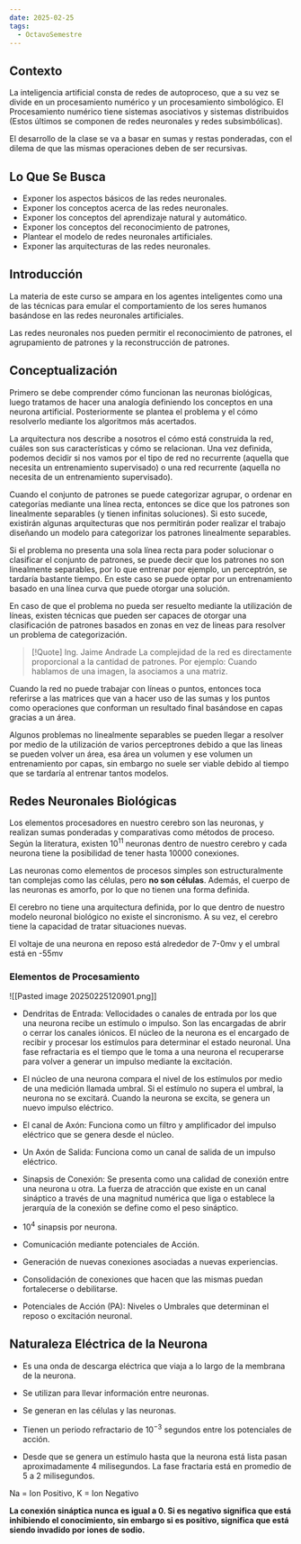 ```yaml
---
date: 2025-02-25
tags:
  - OctavoSemestre
---
```

## Contexto

La inteligencia artificial consta de redes de autoproceso, que a su vez se divide en un procesamiento numérico y un procesamiento simbológico. El Procesamiento numérico tiene sistemas asociativos y sistemas distribuidos (Estos últimos se componen de redes neuronales y redes subsimbólicas).

El desarrollo de la clase se va a basar en sumas y restas ponderadas, con el dilema de que las mismas operaciones deben de ser recursivas.

## Lo Que Se Busca

- Exponer los aspectos básicos de las redes neuronales.
- Exponer los conceptos acerca de las redes neuronales.
- Exponer los conceptos del aprendizaje natural y automático.
- Exponer los conceptos del reconocimiento de patrones,
- Plantear el modelo de redes neuronales artificiales.
- Exponer las arquitecturas de las redes neuronales.

## Introducción
La materia de este curso se ampara en los agentes inteligentes como una de las técnicas para emular el comportamiento de los seres humanos basándose en las redes neuronales artificiales.

Las redes neuronales nos pueden permitir el reconocimiento de patrones, el agrupamiento de patrones y la reconstrucción de patrones.

## Conceptualización

Primero se debe comprender cómo funcionan las neuronas biológicas, luego tratamos de hacer una analogía definiendo los conceptos en una neurona artificial. Posteriormente se plantea el problema y el cómo resolverlo mediante los algoritmos más acertados.

La arquitectura nos describe a nosotros el cómo está construida la red, cuáles son sus características y cómo se relacionan. Una vez definida, podemos decidir si nos vamos por el tipo de red no recurrente (aquella que necesita un entrenamiento supervisado) o una red recurrente (aquella no necesita de un entrenamiento supervisado).

Cuando el conjunto de patrones se puede categorizar agrupar, o ordenar en categorías mediante una línea recta, entonces se dice que los patrones son linealmente separables (y tienen infinitas soluciones). Si esto sucede, existirán algunas arquitecturas que nos permitirán poder realizar el trabajo diseñando un modelo para categorizar los patrones linealmente separables.

Si el problema no presenta una sola línea recta para poder solucionar o clasificar el conjunto de patrones, se puede decir que los patrones no son linealmente separables, por lo que entrenar por ejemplo, un perceptrón, se tardaría bastante tiempo. En este caso se puede optar por un entrenamiento basado en una línea curva que puede otorgar una solución.

En caso de que el problema no pueda ser resuelto mediante la utilización de líneas, existen técnicas que pueden ser capaces de otorgar una clasificación de patrones basados en zonas en vez de lineas para resolver un problema de categorización.

>[!Quote] Ing. Jaime Andrade
La complejidad de la red es directamente proporcional a la cantidad de patrones. Por ejemplo: Cuando hablamos de una imagen, la asociamos a una matriz.

Cuando la red no puede trabajar con líneas o puntos, entonces toca referirse a las matrices que van a hacer uso de las sumas y los puntos como operaciones que conforman un resultado final basándose en capas gracias a un área.

Algunos problemas no linealmente separables se pueden llegar a resolver por medio de la utilización de varios perceptrones debido a que las lineas se pueden volver un área, esa área un volumen y ese volumen un entrenamiento por capas, sin embargo no suele ser viable debido al tiempo que se tardaría al entrenar tantos modelos.

## Redes Neuronales Biológicas

Los elementos procesadores en nuestro cerebro son las neuronas, y realizan sumas ponderadas y comparativas como métodos de proceso. Según la literatura, existen $10^{11}$ neuronas dentro de nuestro cerebro y cada neurona tiene la posibilidad de tener hasta $10000$ conexiones. 

Las neuronas como elementos de procesos simples son estructuralmente tan complejas como las células, pero **no son células**. Además, el cuerpo de las neuronas es amorfo, por lo que no tienen una forma definida.

El cerebro no tiene una arquitectura definida, por lo que dentro de nuestro modelo neuronal biológico no existe el sincronismo. A su vez, el cerebro tiene la capacidad de tratar situaciones nuevas.

El voltaje de una neurona en reposo está alrededor de 7-0mv y el umbral está en -55mv
### Elementos de Procesamiento

![[Pasted image 20250225120901.png]]

- Dendritas de Entrada: Vellocidades o canales de entrada por los que una neurona recibe un estímulo o impulso. Son las encargadas de abrir o cerrar los canales iónicos. El núcleo de la neurona es el encargado de recibir y procesar los estímulos para determinar el estado neuronal.  Una fase refractaria es el tiempo que le toma a una neurona el recuperarse para volver a generar un impulso mediante la excitación.

- El núcleo de una neurona compara el nivel de los estímulos por medio de una medición llamada umbral. Si el estímulo no supera el umbral, la neurona no se excitará. Cuando la neurona se excita, se genera un nuevo impulso eléctrico.

- El canal de Axón: Funciona como un filtro y amplificador del impulso eléctrico que se genera desde el núcleo.

- Un Axón de Salida: Funciona como un canal de salida de un impulso eléctrico.

- Sinapsis de Conexión: Se presenta como una calidad de conexión entre una neurona u otra. La fuerza de atracción que existe en un canal sináptico a través de una magnitud numérica que liga o establece la jerarquía de la conexión se define como el peso sináptico.
- $10^{4}$ sinapsis por neurona.
  
- Comunicación mediante potenciales de Acción.

- Generación de nuevas conexiones asociadas a nuevas experiencias.
  
- Consolidación de conexiones que hacen que las mismas puedan fortalecerse o debilitarse.

- Potenciales de Acción (PA): Niveles o Umbrales que determinan el reposo o excitación neuronal.
## Naturaleza Eléctrica de la Neurona
- Es una onda de descarga eléctrica que viaja a lo largo de la membrana de la neurona.
- Se utilizan para llevar información entre neuronas.
- Se generan en las células y las neuronas.
- Tienen un periodo refractario de $10^{-3}$ segundos entre los potenciales de acción.

- Desde que se genera un estímulo hasta que la neurona está lista pasan aproximadamente 4 milisegundos. La fase fractaria está en promedio de 5 a 2 milisegundos.

$\text{Na = Ion Positivo, K = Ion Negativo}$

**La conexión sináptica nunca es igual a 0. Si es negativo significa que está inhibiendo el conocimiento, sin embargo si es positivo, significa que está siendo invadido por iones de sodio.**
